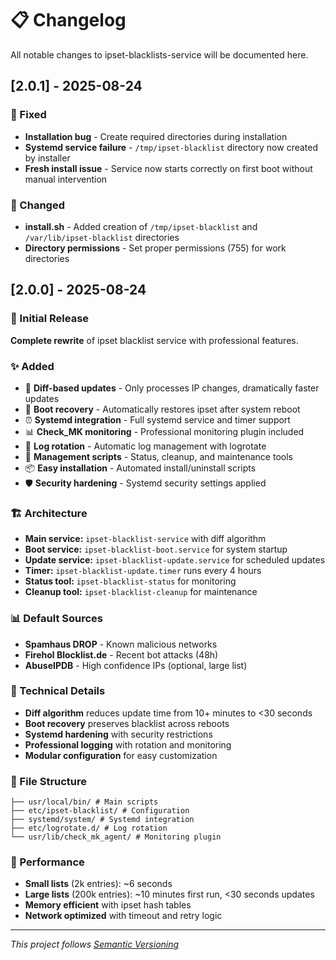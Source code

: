 # 📋 Changelog

All notable changes to ipset-blacklists-service will be documented here.

## [2.0.1] - 2025-08-24

### 🐛 Fixed
- **Installation bug** - Create required directories during installation
- **Systemd service failure** - `/tmp/ipset-blacklist` directory now created by installer
- **Fresh install issue** - Service now starts correctly on first boot without manual intervention

### 🔧 Changed
- **install.sh** - Added creation of `/tmp/ipset-blacklist` and `/var/lib/ipset-blacklist` directories
- **Directory permissions** - Set proper permissions (755) for work directories

## [2.0.0] - 2025-08-24

### 🎉 Initial Release

**Complete rewrite** of ipset blacklist service with professional features.

### ✨ Added
- 🔄 **Diff-based updates** - Only processes IP changes, dramatically faster updates
- 🚀 **Boot recovery** - Automatically restores ipset after system reboot
- ⏰ **Systemd integration** - Full systemd service and timer support
- 📊 **Check_MK monitoring** - Professional monitoring plugin included
- 🧹 **Log rotation** - Automatic log management with logrotate
- 🔧 **Management scripts** - Status, cleanup, and maintenance tools
- 📦 **Easy installation** - Automated install/uninstall scripts
- 🛡️ **Security hardening** - Systemd security settings applied

### 🏗️ Architecture
- **Main service:** `ipset-blacklist-service` with diff algorithm
- **Boot service:** `ipset-blacklist-boot.service` for system startup
- **Update service:** `ipset-blacklist-update.service` for scheduled updates  
- **Timer:** `ipset-blacklist-update.timer` runs every 4 hours
- **Status tool:** `ipset-blacklist-status` for monitoring
- **Cleanup tool:** `ipset-blacklist-cleanup` for maintenance

### 📊 Default Sources
- **Spamhaus DROP** - Known malicious networks
- **Firehol Blocklist.de** - Recent bot attacks (48h)
- **AbuseIPDB** - High confidence IPs (optional, large list)

### 🔧 Technical Details
- **Diff algorithm** reduces update time from 10+ minutes to <30 seconds
- **Boot recovery** preserves blacklist across reboots
- **Systemd hardening** with security restrictions
- **Professional logging** with rotation and monitoring
- **Modular configuration** for easy customization

### 📁 File Structure
```
├── usr/local/bin/ # Main scripts
├── etc/ipset-blacklist/ # Configuration
├── systemd/system/ # Systemd integration
├── etc/logrotate.d/ # Log rotation
└── usr/lib/check_mk_agent/ # Monitoring plugin
```

### 🎯 Performance
- **Small lists** (2k entries): ~6 seconds
- **Large lists** (200k entries): ~10 minutes first run, <30 seconds updates
- **Memory efficient** with ipset hash tables
- **Network optimized** with timeout and retry logic

---

*This project follows [Semantic Versioning](https://semver.org/)*